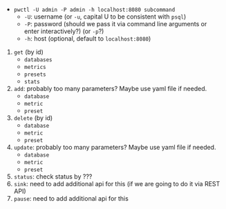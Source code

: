 - `pwctl -U admin -P admin -h localhost:8080 subcommand`
	- `-U`: username (or `-u`, capital U to be consistent with `psql`)
	- `-P`: password (should we pass it via command line arguments or enter interactively?) (or `-p`?)
	- `-h`: host (optional, default to `localhost:8080`)

1. `get` (by id)
   - `databases`
   - `metrics`
   - `presets`
   - `stats`
2. `add`: probably too many parameters? Maybe use yaml file if needed.
   - `database`
   - `metric`
   - `preset`
3. `delete` (by id)
   - `database`
   - `metric`
   - `preset`
4. `update`: probably too many parameters? Maybe use yaml file if needed.
   - `database`
   - `metric`
   - `preset`
5. `status`: check status by ???
6. `sink`: need to add additional api for this (if we are going to do it via REST API)
7. `pause`: need to add additional api for this 
